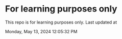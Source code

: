 # For learning purposes only
This repo is for learning purposes only.
Last updated at

Monday, May 13, 2024 12:05:32 PM

